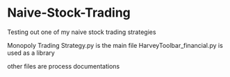 # Naive-Stock-Trading
Testing out one of my naive stock trading strategies

Monopoly Trading Strategy.py is the main file
HarveyToolbar_financial.py is used as a library

other files are process documentations
